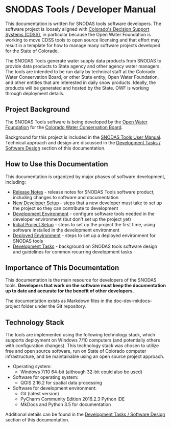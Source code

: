 # SNODAS Tools / Developer Manual

This documentation is written for SNODAS tools software developers.
The software project is loosely aligned with [Colorado's Decision Support Systems (CDSS)](http://cdss.state.co.us),
in particular because the Open Water Foundation is working to move CDSS tools to open source licensing and that
effort may result in a template for how to manage many software projects developed for the State of Colorado.

The SNODAS Tools generate water supply data products from SNODAS
to provide data products to State agency and other agency water managers.
The tools are intended to be run daily by technical staff at the Colorado Water Conservation Board, or other State entity,
Open Water Foundation, and other entities that are interested in daily snow products.
Ideally, the products will be generated and hosted by the State.  OWF is working through deployment details.

## Project Background

The SNODAS Tools software is being developed by the [Open Water Foundation](http://openwaterfoundation.org)
for the [Colorado Water Conservation Board](http://cdss.state.co.us).

Background for this project is included in the [SNODAS Tools User Manual](http://software.openwaterfoundation.org/cdss-app-snodas-tools-doc-user/).
Technical approach and design are discussed in the [Development Tasks / Software Design](dev-tasks/software-design/) section of this documentation.

## How to Use this Documentation

This documentation is organized by major phases of software development, including:

* [Release Notes](release-notes/release-notes) - release notes for SNODAS Tools software product, including changes
to software and documentation
* [New Developer Setup](dev-new/overview) - steps that a new developer must take to set up the project so they can contribute to development
* [Development Environment](dev-env/overview) - configure software tools needed in the developer environment (but don't set up the project yet)
* [Initial Project Setup](project-init/overview) - steps to set up the project the first time, using software installed in the development environment
* [Deployed Environment](deployed-env/overview) - steps to set up a deployed environment for SNODAS tools
* [Development Tasks](dev-tasks/overview) - background on SNODAS tools software design and guidelines for common recurring development tasks

## Importance of This Documentation

This documentation is the main resource for developers of the SNODAS tools.
**Developers that work on the software must keep the documentation up to date and accurate for the benefit
of other developers.**

The documentation exists as Markdown files in the doc-dev-mkdocs-project folder under the Git repository.

## Technology Stack

The tools are implemented using the following technology stack,
which supports deployment on WIndows 7/10 computers (and potentially others with configuration changes).
This technology stack was chosen to utilize free and open source software, run on State of Colorado computer infrastructure,
and be maintainable using an open source project approach.

* Operating system:
	* Windows 7/10 64-bit (although 32-bit could also be used) 
* Software for operating system:
	* QGIS 2.16.2 for spatial data processing
* Software for development environment:
	* Git (latest version)
	* PyCharm Community Edition 2016.2.3 Python IDE
	* MkDocs and Python 3.5 for documentation

Additional details can be found in the [Development Tasks / Software Design](dev-tasks/software-design/) section of this documentation.

